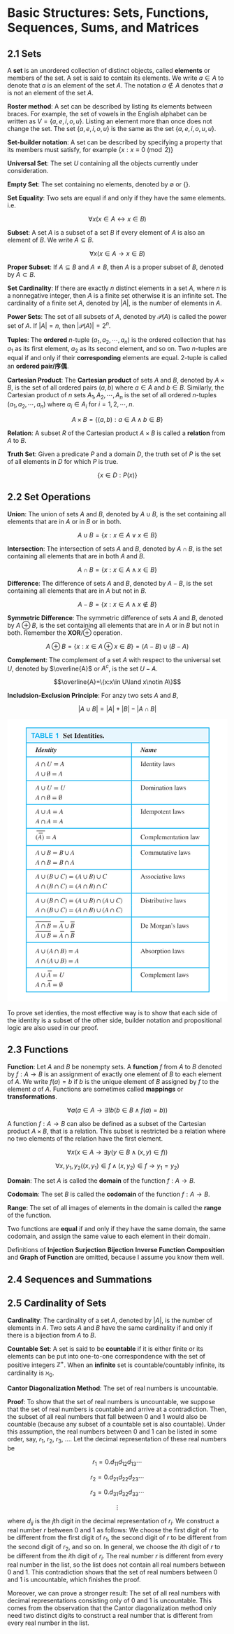 # Basic Structures: Sets, Functions, Sequences, Sums, and Matrices

## 2.1 Sets

A **set** is an unordered collection of distinct objects, called **elements** or members of the set. A set is said to contain its elements. We write $a\in A$ to denote that $a$ is an element of the set $A$. The notation $a\notin A$ denotes that $a$ is not an element of the set $A$.

**Roster method**: A set can be described by listing its elements between braces. For example, the set of vowels in the English alphabet can be written as $V=\{a,e,i,o,u\}$. Listing an element more than once does not change the set. The set $\{a,e,i,o,u\}$ is the same as the set $\{a,e,i,o,u,u\}$.

**Set-builder notation**: A set can be described by specifying a property that its members must satisfy, for example $\{x:x\equiv 0\pmod 2\}$

**Universal Set**: The set $U$ containing all the objects currently under consideration.

**Empty Set**: The set containing no elements, denoted by $\emptyset$ or $\{\}$.

**Set Equality**: Two sets are equal if and only if they have the same elements. i.e. 

$$\forall x(x\in A\leftrightarrow x\in B)$$

**Subset**: A set $A$ is a subset of a set $B$ if every element of $A$ is also an element of $B$. We write $A\subseteq B$.

$$\forall x(x\in A\rightarrow x\in B)$$

**Proper Subset**: If $A\subseteq B$ and $A\neq B$, then $A$ is a proper subset of $B$, denoted by $A\subset B$.

**Set Cardinality**: If there are exactly $n$ distinct elements in a set $A$, where $n$ is a nonnegative integer, then $A$ is a finite set otherwise it is an infinite set. The cardinality of a finite set $A$, denoted by $|A|$, is the number of elements in $A$.

**Power Sets**: The set of all subsets of $A$, denoted by $\mathcal{P}(A)$ is called the power set of $A$. If $|A|=n$, then $|\mathcal{P}(A)|=2^n$.

**Tuples**: The **ordered** $n$-tuple $(a_1,a_2,\cdots,a_n)$ is the ordered collection that has $a_1$ as its first element, $a_2$ as its second element, and so on. Two $n$-tuples are equal if and only if their **corresponding** elements are equal. $2$-tuple is called an **ordered pair/序偶**.

**Cartesian Product**: The **Cartesian product** of sets $A$ and $B$, denoted by $A\times B$, is the set of all ordered pairs $(a,b)$ where $a\in A$ and $b\in B$. Similarly, the Cartesian product of $n$ sets $A_1,A_2,\cdots,A_n$ is the set of all ordered $n$-tuples $(a_1,a_2,\cdots,a_n)$ where $a_i\in A_i$ for $i=1,2,\cdots,n$.

$$A\times B=\{(a,b):a\in A\land b\in B\}$$

**Relation**: A subset $R$ of the Cartesian product $A\times B$ is called a **relation** from $A$ to $B$.

**Truth Set**: Given a predicate $P$ and a domain $D$, the truth set of $P$ is the set of all elements in $D$ for which $P$ is true.

$$\{x\in D:P(x)\}$$

## 2.2 Set Operations

**Union**: The union of sets $A$ and $B$, denoted by $A\cup B$, is the set containing all elements that are in $A$ or in $B$ or in both.

$$A\cup B=\{x:x\in A\lor x\in B\}$$

**Intersection**: The intersection of sets $A$ and $B$, denoted by $A\cap B$, is the set containing all elements that are in both $A$ and $B$.

$$A\cap B=\{x:x\in A\land x\in B\}$$

**Difference**: The difference of sets $A$ and $B$, denoted by $A-B$, is the set containing all elements that are in $A$ but not in $B$.

$$A-B=\{x:x\in A\land x\notin B\}$$

**Symmetric Difference**: The symmetric difference of sets $A$ and $B$, denoted by $A\oplus B$, is the set containing all elements that are in $A$ or in $B$ but not in both. Remember the **XOR**/$\oplus$ operation.

$$A\oplus B=\{x:x\in A\oplus x\in B\}=(A-B)\cup(B-A)$$

**Complement**: The complement of a set $A$ with respect to the universal set $U$, denoted by $\overline{A}$ or $A^c$, is the set $U-A$.

$$\overline{A}=\{x:x\in U\land x\notin A\}$$

**Includsion-Exclusion Principle**: For anzy two sets $A$ and $B$,

$$|A\cup B|=|A|+|B|-|A\cap B|$$

![alt text](./images/image2-1.png)

To prove set identies, the most effective way is to show that each side of the identity is a subset of the other side, builder notation and propositional logic are also used in our proof.

## 2.3 Functions

**Function**: Let $A$ and $B$ be nonempty sets. A **function** $f$ from $A$ to $B$ denoted by $f:A\rightarrow B$ is an assignment of exactly one element of $B$ to each element of $A$. We write $f(a)=b$ if $b$ is the unique element of $B$ assigned by $f$ to the element $a$ of $A$. Functions are sometimes called **mappings** or **transformations**.

$$\forall a(a\in A\rightarrow \exists!b(b\in B\land f(a)=b))$$

A function $f:A\rightarrow B$ can also be defined as a subset of the Cartesian product $A\times B$, that is a relation. This subset is restricted be a relation where no two elements of the relation have the first element. 

$$\forall x(x\in A\to\exists y(y\in B\land (x,y)\in f))$$

$$\forall x,y_1,y_2((x,y_1)\in f\land (x,y_2)\in f\to y_1=y_2)$$

**Domain**: The set $A$ is called the **domain** of the function $f:A\rightarrow B$.

**Codomain**: The set $B$ is called the **codomain** of the function $f:A\rightarrow B$.

**Range**: The set of all images of elements in the domain is called the **range** of the function.

Two functions are **equal** if and only if they have the same domain, the same codomain, and assign the same value to each element in their domain.

Definitions of **Injection** **Surjection** **Bijection** **Inverse Function** **Composition** and **Graph of Function** are omitted, because I assume you know them well.

## 2.4 Sequences and Summations

## 2.5 Cardinality of Sets

**Cardinality**: The cardinality of a set $A$, denoted by $|A|$, is the number of elements in $A$. Two sets $A$ and $B$ have the same cardinality if and only if there is a bijection from $A$ to $B$.

**Countable Set**: A set is said to be **countable** if it is either finite or its elements can be put into one-to-one correspondence with the set of positive integers $\mathbb{Z}^+$. When an **infinite** set is countable/countably infinite, its cardinality is $\aleph_0$.

**Cantor Diagonalization Method**: The set of real numbers is uncountable.

**Proof**: To show that the set of real numbers is uncountable, we suppose that the set of real numbers is countable and arrive at a contradiction. Then, the subset of all real numbers that fall between $0$ and $1$ would also be countable (because any subset of a countable set is also countable). Under this assumption, the real numbers between $0$ and $1$ can be listed in some order, say, $r_1$, $r_2$, $r_3$, $\dots$. Let the decimal representation of these real numbers be

$$r_1=0.d_{11}d_{12}d_{13}\cdots$$

$$r_2=0.d_{21}d_{22}d_{23}\cdots$$

$$r_3=0.d_{31}d_{32}d_{33}\cdots$$

$$\vdots$$

where $d_{ij}$ is the $j$th digit in the decimal representation of $r_i$. We construct a real number $r$ between $0$ and $1$ as follows: We choose the first digit of $r$ to be different from the first digit of $r_1$, the second digit of $r$ to be different from the second digit of $r_2$, and so on. In general, we choose the $i$th digit of $r$ to be different from the $i$th digit of $r_i$. The real number $r$ is different from every real number in the list, so the list does not contain all real numbers between $0$ and $1$. This contradiction shows that the set of real numbers between $0$ and $1$ is uncountable, which finishes the proof.

Moreover, we can prove a stronger result: The set of all real numbers with decimal representations consisting only of $0$ and $1$ is uncountable. This comes from the observation that the Cantor diagonalization method only need two distinct digits to construct a real number that is different from every real number in the list.


